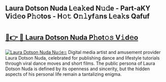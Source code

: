 ## Laura Dotson Nuda L𝚎a𝚔ed N𝚞𝚍e - Part-aKY Vi𝚍𝚎o P𝚑𝚘tos - H𝚘𝚝 O𝚗𝚕yf𝚊ns L𝚎a𝚔s Qafuf

# <h2><a href="http://kf82dt.oniu.top/?m=Laura+Dotson+Nuda">🔗👉 🔴 Laura Dotson Nuda P𝚑ot𝚘𝚜 V𝚒d𝚎o</a></h2>

[![Laura Dotson Nuda Nu𝚍e𝚜](https://i.imgur.com/0qMVB7G.gif)](http://kf82dt.oniu.top/?m=Laura+Dotson+Nuda)
Digital media artist and amusement provider Laura Dotson Nuda, celebrated for publishing dance and lifestyle tutorials through viral dance moves and short films. The public persona of Laura Dotson Nuda is defined by its openness and sincerity, but the hidden aspects of his personal life remain a tantalizing enigma.  

